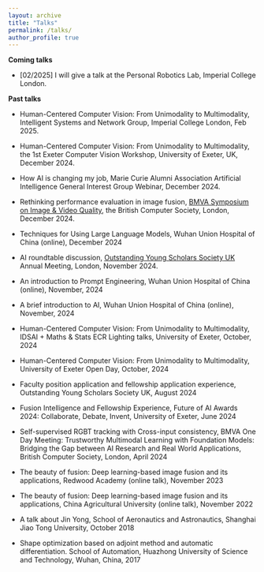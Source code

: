 ```yaml
---
layout: archive
title: "Talks"
permalink: /talks/
author_profile: true
---
```


**Coming talks**

- [02/2025] I will give a talk at the Personal Robotics Lab, Imperial College London. 


**Past talks**

- Human-Centered Computer Vision: From Unimodality to Multimodality, Intelligent Systems and Network Group, Imperial College London, Feb 2025.

- Human-Centered Computer Vision: From Unimodality to Multimodality, the 1st Exeter Computer Vision Workshop, University of Exeter, UK, December 2024.

- How AI is changing my job, Marie Curie Alumni Association Artificial Intelligence General Interest Group Webinar, December 2024.

- Rethinking performance evaluation in image fusion, [BMVA Symposium on Image & Video Quality](https://www.bmva.org/meetings/24-12-11-ImageandVideoQualityAssessment.html), the British Computer Society, London, December 2024.

- Techniques for Using Large Language Models, Wuhan Union Hospital of China (online), December 2024   

- AI roundtable discussion, [Outstanding Young Scholars Society UK](https://www.oyss.org.uk/) Annual Meeting, London, November 2024.

- An introduction to Prompt Engineering, Wuhan Union Hospital of China (online), November, 2024

- A brief introduction to AI, Wuhan Union Hospital of China (online), November, 2024

- Human-Centered Computer Vision: From Unimodality to Multimodality, IDSAI + Maths & Stats ECR Lighting talks, University of Exeter, October, 2024

- Human-Centered Computer Vision: From Unimodality to Multimodality, University of Exeter Open Day, October, 2024

- Faculty position application and fellowship application experience, Outstanding Young Scholars Society UK, August 2024

- Fusion Intelligence and Fellowship Experience, Future of AI Awards 2024: Collaborate, Debate, Invent, University of Exeter, June 2024

- Self-supervised RGBT tracking with Cross-input consistency, BMVA One Day Meeting: Trustworthy Multimodal Learning with Foundation Models: Bridging the Gap between AI Research and Real World Applications, British Computer Society, London, April 2024

- The beauty of fusion: Deep learning-based image fusion and its applications, Redwood Academy (online talk), November 2023

- The beauty of fusion: Deep learning-based image fusion and its applications, China Agricultural University (online talk), November 2022

- A talk about Jin Yong, School of Aeronautics and Astronautics, Shanghai Jiao Tong University, October 2018

- Shape optimization based on adjoint method and automatic differentiation. School of Automation, Huazhong University of Science and Technology, Wuhan, China, 2017
